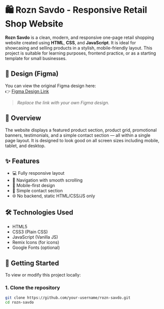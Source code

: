 # 🛍️ Rozn Savdo - Responsive Retail Shop Website

**Rozn Savdo** is a clean, modern, and responsive one-page retail shopping website created using **HTML**, **CSS**, and **JavaScript**. It is ideal for showcasing and selling products in a stylish, mobile-friendly layout. This project is suitable for learning purposes, frontend practice, or as a starting template for small businesses.

## 🎨 Design (Figma)

You can view the original Figma design here:  
👉 [Figma Design Link](https://www.figma.com/your-figma-design-link](https://www.figma.com/design/0iB4EKHGmUm3vXG6zDKVXJ/rozn-(%D0%BF%D1%80%D0%BE%D1%81%D0%BC%D0%BE%D1%82%D1%80)-(Copy)?node-id=0-1&p=f&t=JlttO6EOLFCJBiiK-0)](https://www.figma.com/design/0iB4EKHGmUm3vXG6zDKVXJ/rozn-(%D0%BF%D1%80%D0%BE%D1%81%D0%BC%D0%BE%D1%82%D1%80)-(Copy)?node-id=0-1&p=f&t=JlttO6EOLFCJBiiK-0))

> _Replace the link with your own Figma design._

## 📄 Overview

The website displays a featured product section, product grid, promotional banners, testimonials, and a simple contact section — all within a single page layout. It is designed to look good on all screen sizes including mobile, tablet, and desktop.

## ✨ Features

- 💻 Fully responsive layout
- 🔗 Navigation with smooth scrolling
- 📱 Mobile-first design
- 📧 Simple contact section
- 🌐 No backend, static HTML/CSS/JS only

## 🛠 Technologies Used

- HTML5  
- CSS3 (Plain CSS)  
- JavaScript (Vanilla JS)  
- Remix Icons (for icons)  
- Google Fonts (optional)

## 🚀 Getting Started

To view or modify this project locally:

### 1. Clone the repository

```bash
git clone https://github.com/your-username/rozn-savdo.git
cd rozn-savdo
